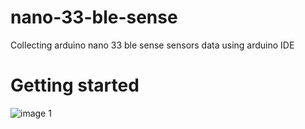 # nano-33-ble-sense
Collecting arduino nano 33 ble sense sensors data using arduino IDE

# Getting started

![image 1]("/images/nano-33-ble-sense.jpeg")

